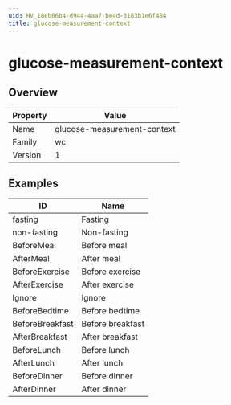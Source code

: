 ```yaml
---
uid: HV_18eb66b4-d944-4aa7-be4d-3183b1e6f484
title: glucose-measurement-context
---
```


# glucose-measurement-context

## Overview

Property|Value
---|--- 
Name|glucose-measurement-context 
Family|wc 
Version|1

## Examples

ID|Name
---|--- 
fasting|Fasting 
non-fasting|Non-fasting 
BeforeMeal|Before meal 
AfterMeal|After meal 
BeforeExercise|Before exercise 
AfterExercise|After exercise 
Ignore|Ignore 
BeforeBedtime|Before bedtime 
BeforeBreakfast|Before breakfast 
AfterBreakfast|After breakfast 
BeforeLunch|Before lunch 
AfterLunch|After lunch 
BeforeDinner|Before dinner 
AfterDinner|After dinner